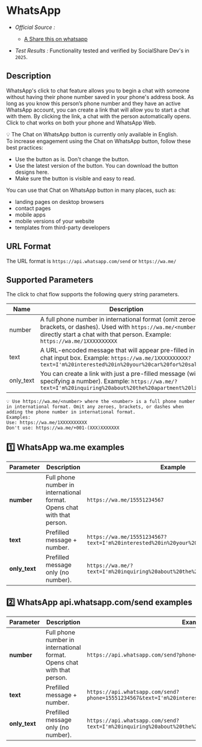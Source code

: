 # WhatsApp

* *Official Source :*
    * [A Share this on whatsapp](https://faq.whatsapp.com/5913398998672934/)

* *Test Results :* Functionality tested and verified by SocialShare Dev's in `2025`.

## Description
WhatsApp's click to chat feature allows you to begin a chat with someone without having their phone number saved in your phone's address book. As long as you know this person’s phone number and they have an active WhatsApp account, you can create a link that will allow you to start a chat with them. By clicking the link, a chat with the person automatically opens. Click to chat works on both your phone and WhatsApp Web.

💡 The Chat on WhatsApp button is currently only available in English.  
To increase engagement using the Chat on WhatsApp button, follow these best practices:
- Use the button as is. Don't change the button.
- Use the latest version of the button. You can download the button designs here.
- Make sure the button is visible and easy to read.

You can use that Chat on WhatsApp button in many places, such as:
- landing pages on desktop browsers
- contact pages
- mobile apps
- mobile versions of your website
- templates from third-party developers

## URL Format
The URL format is `https://api.whatsapp.com/send` or `https://wa.me/`

## Supported Parameters
The click to chat flow supports the following query string parameters.

| Name       | Description                                                                                                                                                                                        |
| ---------- | -------------------------------------------------------------------------------------------------------------------------------------------------------------------------------------------------- |
| number     | A full phone number in international format (omit zeroes, brackets, or dashes). Used with `https://wa.me/<number>` to directly start a chat with that person. Example: `https://wa.me/1XXXXXXXXXX` |
| text       | A URL-encoded message that will appear pre-filled in the chat input box. Example: `https://wa.me/1XXXXXXXXXX?text=I'm%20interested%20in%20your%20car%20for%20sale`                                 |
| only\_text | You can create a link with just a pre-filled message (without specifying a number). Example: `https://wa.me/?text=I'm%20inquiring%20about%20the%20apartment%20listing`                             |

```
💡 Use https://wa.me/<number> where the <number> is a full phone number in international format. Omit any zeroes, brackets, or dashes when adding the phone number in international format.
Examples:
Use: https://wa.me/1XXXXXXXXXX
Don't use: https://wa.me/+001-(XXX)XXXXXXX
```

## 1️⃣ WhatsApp wa.me examples
| Parameter      | Description                                                             | Example                                                                          |
| -------------- | ----------------------------------------------------------------------- | -------------------------------------------------------------------------------- |
| **number**     | Full phone number in international format. Opens chat with that person. | `https://wa.me/15551234567`                                                      |
| **text**       | Prefilled message + number.                                             | `https://wa.me/15551234567?text=I'm%20interested%20in%20your%20car%20for%20sale` |
| **only\_text** | Prefilled message only (no number).                                     | `https://wa.me/?text=I'm%20inquiring%20about%20the%20apartment%20listing`        |

## 2️⃣ WhatsApp api.whatsapp.com/send examples
| Parameter      | Description                                                             | Example                                                                                                |
| -------------- | ----------------------------------------------------------------------- | ------------------------------------------------------------------------------------------------------ |
| **number**     | Full phone number in international format. Opens chat with that person. | `https://api.whatsapp.com/send?phone=15551234567`                                                      |
| **text**       | Prefilled message + number.                                             | `https://api.whatsapp.com/send?phone=15551234567&text=I'm%20interested%20in%20your%20car%20for%20sale` |
| **only\_text** | Prefilled message only (no number).                                     | `https://api.whatsapp.com/send?text=I'm%20inquiring%20about%20the%20apartment%20listing`               |
